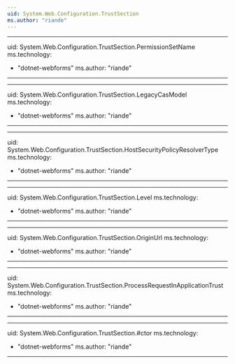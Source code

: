```yaml
---
uid: System.Web.Configuration.TrustSection
ms.author: "riande"
---
```


---
uid: System.Web.Configuration.TrustSection.PermissionSetName
ms.technology: 
  - "dotnet-webforms"
ms.author: "riande"
---

---
uid: System.Web.Configuration.TrustSection.LegacyCasModel
ms.technology: 
  - "dotnet-webforms"
ms.author: "riande"
---

---
uid: System.Web.Configuration.TrustSection.HostSecurityPolicyResolverType
ms.technology: 
  - "dotnet-webforms"
ms.author: "riande"
---

---
uid: System.Web.Configuration.TrustSection.Level
ms.technology: 
  - "dotnet-webforms"
ms.author: "riande"
---

---
uid: System.Web.Configuration.TrustSection.OriginUrl
ms.technology: 
  - "dotnet-webforms"
ms.author: "riande"
---

---
uid: System.Web.Configuration.TrustSection.ProcessRequestInApplicationTrust
ms.technology: 
  - "dotnet-webforms"
ms.author: "riande"
---

---
uid: System.Web.Configuration.TrustSection.#ctor
ms.technology: 
  - "dotnet-webforms"
ms.author: "riande"
---
